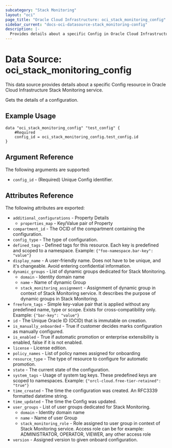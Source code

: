 ```yaml
---
subcategory: "Stack Monitoring"
layout: "oci"
page_title: "Oracle Cloud Infrastructure: oci_stack_monitoring_config"
sidebar_current: "docs-oci-datasource-stack_monitoring-config"
description: |-
  Provides details about a specific Config in Oracle Cloud Infrastructure Stack Monitoring service
---
```


# Data Source: oci_stack_monitoring_config
This data source provides details about a specific Config resource in Oracle Cloud Infrastructure Stack Monitoring service.

Gets the details of a configuration.

## Example Usage

```hcl
data "oci_stack_monitoring_config" "test_config" {
	#Required
	config_id = oci_stack_monitoring_config.test_config.id
}
```

## Argument Reference

The following arguments are supported:

* `config_id` - (Required) Unique Config identifier.


## Attributes Reference

The following attributes are exported:

* `additional_configurations` - Property Details
	* `properties_map` - Key/Value pair of Property
* `compartment_id` - The OCID of the compartment containing the configuration.
* `config_type` - The type of configuration.
* `defined_tags` - Defined tags for this resource. Each key is predefined and scoped to a namespace. Example: `{"foo-namespace.bar-key": "value"}` 
* `display_name` - A user-friendly name. Does not have to be unique, and it's changeable. Avoid entering confidential information.
* `dynamic_groups` - List of dynamic groups dedicated for Stack Monitoring.
	* `domain` - Identity domain name 
	* `name` - Name of dynamic Group 
	* `stack_monitoring_assignment` - Assignment of dynamic group in context of Stack Monitoring service. It describes the purpose of dynamic groups in Stack Monitoring. 
* `freeform_tags` - Simple key-value pair that is applied without any predefined name, type or scope. Exists for cross-compatibility only. Example: `{"bar-key": "value"}` 
* `id` - The Unique Oracle ID (OCID) that is immutable on creation.
* `is_manually_onboarded` - True if customer decides marks configuration as manually configured.
* `is_enabled` - True if automatic promotion or enterprise extensibility is enabled, false if it is not enabled.
* `license` - License edition.
* `policy_names` - List of policy names assigned for onboarding
* `resource_type` - The type of resource to configure for automatic promotion.
* `state` - The current state of the configuration.
* `system_tags` - Usage of system tag keys. These predefined keys are scoped to namespaces. Example: `{"orcl-cloud.free-tier-retained": "true"}` 
* `time_created` - The time the configuration was created. An RFC3339 formatted datetime string.
* `time_updated` - The time the Config was updated.
* `user_groups` - List of user groups dedicated for Stack Monitoring.
	* `domain` - Identity domain name 
	* `name` - Name of user Group 
	* `stack_monitoring_role` - Role assigned to user group in context of Stack Monitoring service. Access role can be for example: ADMINISTRATOR, OPERATOR, VIEWER, any other access role 
* `version` - Assigned version to given onboard configuration.

